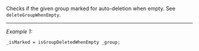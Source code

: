 Checks if the given group marked for auto-deletion when empty. See `deleteGroupWhenEmpty`.


---
*Example 1:*
```sqf
_isMarked = isGroupDeletedWhenEmpty _group;
```